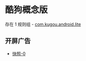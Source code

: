 # 酷狗概念版

存在 1 规则组 - [com.kugou.android.lite](/src/apps/com.kugou.android.lite.ts)

## 开屏广告

- [快照-0](https://gkd-kit.songe.li/import/12919282)
